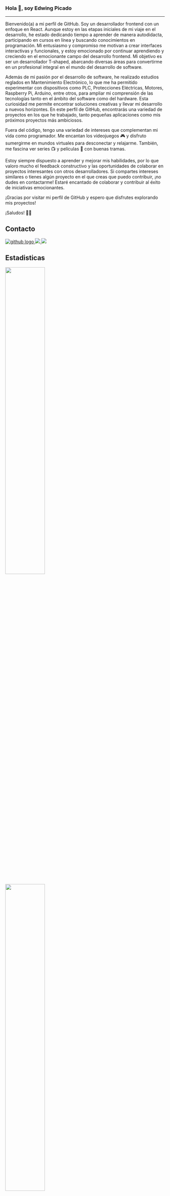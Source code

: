 ### Hola 👋, soy Edwing Picado
---
Bienvenido(a) a mi perfil de GitHub. 
Soy un desarrollador frontend con un enfoque en React. Aunque estoy en las etapas iniciales de mi viaje en el desarrollo, he estado dedicando tiempo a aprender de manera autodidacta, participando en cursos en línea y buscando conocimientos en programación. Mi entusiasmo y compromiso me motivan a crear interfaces interactivas y funcionales, y estoy emocionado por continuar aprendiendo y creciendo en el emocionante campo del desarrollo frontend. Mi objetivo es ser un desarrollador T-shaped, abarcando diversas áreas para convertirme en un profesional integral en el mundo del desarrollo de software.

Además de mi pasión por el desarrollo de software, he realizado estudios reglados en Mantenimiento Electrónico, lo que me ha permitido experimentar con dispositivos como PLC, Protecciones Eléctricas, Motores, Raspberry Pi, Arduino, entre otros, para ampliar mi comprensión de las tecnologías tanto en el ámbito del software como del hardware. Esta curiosidad me permite encontrar soluciones creativas y llevar mi desarrollo a nuevos horizontes.
En este perfil de GitHub, encontrarás una variedad de proyectos en los que he trabajado, tanto pequeñas aplicaciones como mis próximos proyectos más ambiciosos.

Fuera del código, tengo una variedad de intereses que complementan mi vida como programador. Me encantan los videojuegos 🎮 y disfruto sumergirme en mundos virtuales para desconectar y relajarme. También, me fascina ver series 📺 y películas 🎥 con buenas tramas.

Estoy siempre dispuesto a aprender y mejorar mis habilidades, por lo que valoro mucho el feedback constructivo y las oportunidades de colaborar en proyectos interesantes con otros desarrolladores. Si compartes intereses similares o tienes algún proyecto en el que creas que puedo contribuir, ¡no dudes en contactarme! Estaré encantado de colaborar y contribuir al éxito de iniciativas emocionantes.

¡Gracias por visitar mi perfil de GitHub y espero que disfrutes explorando mis proyectos!

¡Saludos! 👨‍💻

Contacto
---

<div>
  <a href="https://github.com/EAPP93" rel="nofollow">
    <img style="max-width: 100%;" src="https://img.icons8.com/fluency/48/000000/github.png" alt="github logo" />
  </a>
  <a href="https://www.linkedin.com/in/eapp/" rel="nofollow">
    <img style="max-width: 100%;" src="https://img.icons8.com/color/48/000000/linkedin-circled--v1.png"/>
  </a>
  
  <a href="https://eapp.dev" rel="nofollow">
    <img style="max-width: 100%;" src="https://img.icons8.com/external-flaticons-lineal-color-flat-icons/64/000000/external-portfolio-social-media-agency-flaticons-lineal-color-flat-icons-3.png"/>
  </a>

  
</div>

Estadisticas
---

<section >
  <img width="49.75%" src="https://github-readme-stats.vercel.app/api?username=EAPP93&show_icons=true&theme=radical"/>
  <img width="49.75%" src="https://github-readme-stats.vercel.app/api/top-langs/?username=EAPP93&layout=compact&langs_count=7&theme=radical"/>
</section>

<!--**EAPP93/EAPP93** is a ✨ _special_ ✨ repository because its `README.md` (this file) appears on your GitHub profile.

Here are some ideas to get you started:

- 🔭 I’m currently working on ...
- 🌱 I’m currently learning ...
- 👯 I’m looking to collaborate on ...
- 🤔 I’m looking for help with ...
- 💬 Ask me about ...
- 📫 How to reach me: ...
- 😄 Pronouns: ...
- ⚡ Fun fact: ...
-->
